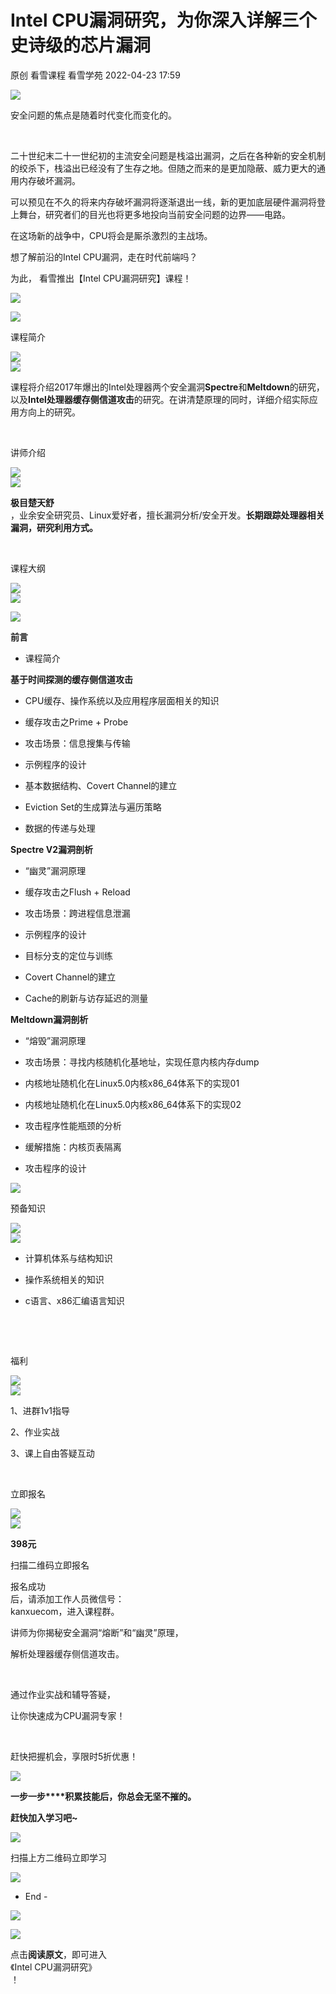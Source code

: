 #  Intel CPU漏洞研究，为你深入详解三个史诗级的芯片漏洞   
原创 看雪课程  看雪学苑   2022-04-23 17:59  
  
![](https://mmbiz.qpic.cn/mmbiz_gif/DzwMlsjkpcr1tUhbc6hg27DORgWJ3KWQkSysibiakq3ia13HCrsNnlymqCZZhiawDqIdmBdib5I8WO7WlcXKT1IAzVg/640?wx_fmt=gif "")  
  
安全问题的焦点是随着时代变化而变化的。  
  
   
  
二十世纪末二十一世纪初的主流安全问题是栈溢出漏洞，之后在各种新的安全机制的绞杀下，栈溢出已经没有了生存之地。但随之而来的是更加隐蔽、威力更大的通用内存破坏漏洞。  
  
  
可以预见在不久的将来内存破坏漏洞将逐渐退出一线，新的更加底层硬件漏洞将登上舞台，研究者们的目光也将更多地投向当前安全问题的边界——电路。  
  
  
在这场新的战争中，CPU将会是厮杀激烈的主战场。  
  
  
想了解前沿的Intel CPU漏洞，走在时代前端吗？  
  
  
为此， 看雪推出【Intel CPU漏洞研究】课程！  
  
![](https://mmbiz.qpic.cn/mmbiz_png/GLrZwmh5s7zd2rkPhk5lERFK90yyodHR2RSNUKyDkev7nriamlU8kNfic6yB6DrVXCscnnWM32T2TTl70tcGxkcg/640?wx_fmt=png "")  
  
  
  
  
![](https://mmbiz.qpic.cn/sz_mmbiz_png/1UG7KPNHN8GyNzjWyzA15sFhnpSJn3JQjWcthPeGvPNDzDEsmMe2THQL7jCTBsfYtCtW4SLWiacRTlSWC54WJJQ/640?wx_fmt=png "")  
  
  
课程简介  
  
![](https://mmbiz.qpic.cn/mmbiz_png/lMfKCAD8Y1iaibE6ibLef6Q6k3PN9KkFpIFEJSDz6lWtUgw3yUmUx0e8xicX34VcAj6xPzic0UQEIP759EQbLs4pVeg/640?wx_fmt=png "")  
![](https://mmbiz.qpic.cn/mmbiz_gif/rrLibLCA8Z36yPibDz9Ia2n8kBpMxpiafEv7kjFicQjM2K5ML6S3KNYzqVa6nL1HQNxbIYzuHMJHBKW66bXh9o3Q1A/640?wx_fmt=gif "")  
  
  
  
课程将介绍2017年爆出的Intel处理器两个安全漏洞**Spectre**和**Meltdown**的研究，以及**Intel处理器缓存侧信道攻击**的研究。在讲清楚原理的同时，详细介绍实际应用方向上的研究。  
  
   
  
讲师介绍  
  
![](https://mmbiz.qpic.cn/mmbiz_png/lMfKCAD8Y1iaibE6ibLef6Q6k3PN9KkFpIFEJSDz6lWtUgw3yUmUx0e8xicX34VcAj6xPzic0UQEIP759EQbLs4pVeg/640?wx_fmt=png "")  
![](https://mmbiz.qpic.cn/mmbiz_gif/rrLibLCA8Z36yPibDz9Ia2n8kBpMxpiafEv7kjFicQjM2K5ML6S3KNYzqVa6nL1HQNxbIYzuHMJHBKW66bXh9o3Q1A/640?wx_fmt=gif "")  
  
  
  
**极目楚天舒**  
，业余安全研究员、Linux爱好者，擅长漏洞分析/安全开发。**长期跟踪处理器相关漏洞，研究利用方式。**  
  
   
  
  
课程大纲  
  
![](https://mmbiz.qpic.cn/mmbiz_png/lMfKCAD8Y1iaibE6ibLef6Q6k3PN9KkFpIFEJSDz6lWtUgw3yUmUx0e8xicX34VcAj6xPzic0UQEIP759EQbLs4pVeg/640?wx_fmt=png "")  
![](https://mmbiz.qpic.cn/mmbiz_gif/rrLibLCA8Z36yPibDz9Ia2n8kBpMxpiafEv7kjFicQjM2K5ML6S3KNYzqVa6nL1HQNxbIYzuHMJHBKW66bXh9o3Q1A/640?wx_fmt=gif "")  
  
  
![](https://mmbiz.qpic.cn/mmbiz_gif/DzwMlsjkpcr1tUhbc6hg27DORgWJ3KWQkSysibiakq3ia13HCrsNnlymqCZZhiawDqIdmBdib5I8WO7WlcXKT1IAzVg/640?wx_fmt=gif "")  
  
**前言**  
- 课程简介  
  
**基于时间探测的缓存侧信道攻击**  
- CPU缓存、操作系统以及应用程序层面相关的知识  
  
- 缓存攻击之Prime + Probe  
  
- 攻击场景：信息搜集与传输  
  
- 示例程序的设计  
  
- 基本数据结构、Covert Channel的建立  
  
- Eviction Set的生成算法与遍历策略  
  
- 数据的传递与处理  
  
  
**Spectre V2漏洞剖析**  
- “幽灵”漏洞原理  
  
- 缓存攻击之Flush + Reload  
  
- 攻击场景：跨进程信息泄漏  
  
- 示例程序的设计  
  
- 目标分支的定位与训练  
  
- Covert Channel的建立  
  
- Cache的刷新与访存延迟的测量  
  
**Meltdown漏洞剖析**  
- “熔毁”漏洞原理  
  
- 攻击场景：寻找内核随机化基地址，实现任意内核内存dump  
  
- 内核地址随机化在Linux5.0内核x86_64体系下的实现01  
  
- 内核地址随机化在Linux5.0内核x86_64体系下的实现02  
  
- 攻击程序性能瓶颈的分析  
  
- 缓解措施：内核页表隔离  
  
- 攻击程序的设计  
  
  
  
![](https://mmbiz.qpic.cn/mmbiz_png/GLrZwmh5s7zd2rkPhk5lERFK90yyodHR2RSNUKyDkev7nriamlU8kNfic6yB6DrVXCscnnWM32T2TTl70tcGxkcg/640?wx_fmt=png "")  
  
  
  
预备知识  
  
![](https://mmbiz.qpic.cn/mmbiz_png/lMfKCAD8Y1iaibE6ibLef6Q6k3PN9KkFpIFEJSDz6lWtUgw3yUmUx0e8xicX34VcAj6xPzic0UQEIP759EQbLs4pVeg/640?wx_fmt=png "")  
![](https://mmbiz.qpic.cn/mmbiz_gif/rrLibLCA8Z36yPibDz9Ia2n8kBpMxpiafEv7kjFicQjM2K5ML6S3KNYzqVa6nL1HQNxbIYzuHMJHBKW66bXh9o3Q1A/640?wx_fmt=gif "")  
  
  
- 计算机体系与结构知识  
  
- 操作系统相关的知识  
  
- c语言、x86汇编语言知识  
  
   
  
   
  
福利  
  
![](https://mmbiz.qpic.cn/mmbiz_png/lMfKCAD8Y1iaibE6ibLef6Q6k3PN9KkFpIFEJSDz6lWtUgw3yUmUx0e8xicX34VcAj6xPzic0UQEIP759EQbLs4pVeg/640?wx_fmt=png "")  
![](https://mmbiz.qpic.cn/mmbiz_gif/rrLibLCA8Z36yPibDz9Ia2n8kBpMxpiafEv7kjFicQjM2K5ML6S3KNYzqVa6nL1HQNxbIYzuHMJHBKW66bXh9o3Q1A/640?wx_fmt=gif "")  
  
  
  
1、进群1v1指导  
  
2、作业实战  
  
3、课上自由答疑互动  
  
   
  
  
立即报名  
  
![](https://mmbiz.qpic.cn/mmbiz_png/lMfKCAD8Y1iaibE6ibLef6Q6k3PN9KkFpIFEJSDz6lWtUgw3yUmUx0e8xicX34VcAj6xPzic0UQEIP759EQbLs4pVeg/640?wx_fmt=png "")  
![](https://mmbiz.qpic.cn/mmbiz_gif/rrLibLCA8Z36yPibDz9Ia2n8kBpMxpiafEv7kjFicQjM2K5ML6S3KNYzqVa6nL1HQNxbIYzuHMJHBKW66bXh9o3Q1A/640?wx_fmt=gif "")  
  
  
  
**398元**  
  
  
  
  
扫描二维码立即报名  
  
  
报名成功  
后，请添加工作人员微信号：  
kanxuecom，进入课程群。  
  
  
  
讲师为你揭秘安全漏洞“熔断”和“幽灵”原理，  
  
  
解析处理器缓存侧信道攻击。  
  
   
  
通过作业实战和辅导答疑，  
  
  
让你快速成为CPU漏洞专家！  
  
   
  
赶快把握机会，享限时5折优惠！  
  
![](https://mmbiz.qpic.cn/mmbiz_gif/yiaUGfBWPtbQuH5aUviaiay2jOqF78SXDppoz3HyYRn9dxRRh5ibAiaFDx9eFQfuoMu3HicEicpZiabLGOJjiavxkbRibfDg/640?wx_fmt=gif "")  
  
  
  
  
  
**一步一步****积累技能后，你总会无坚不摧的。**  
  
  
**赶快加入学习吧~**  
  
  
![](https://mmbiz.qpic.cn/sz_mmbiz_png/1UG7KPNHN8Hc7Jyrv1jFeGTTJcBMI9ZpNgQTqTLKOsgC8uE1nV85qia7XSopwebw7eyWSqqtC7ssPviauoxq2oSA/640?wx_fmt=png "")  
  
扫描上方二维码立即学习  
  
  
[](http://mp.weixin.qq.com/s?__biz=MjM5NTc2MDYxMw==&mid=2458437955&idx=2&sn=73dd2dd34b75abc14bd03c12e0e3fb49&chksm=b18ff9c986f870df59522246f1b8f23240b52806bacb4bda1b45d79d602e3ac931f9cc6dafbb&scene=21#wechat_redirect)  
  
  
  
![](https://mmbiz.qpic.cn/mmbiz_gif/b96CibCt70iaa8r7PJoyAtlfHAKe8RosE3wYVKBac55p1HPBJHZS42ywnG4yYtD3jo9A9e5kawBZs4IE6R1C4wibw/640?wx_fmt=gif "")  
  
- End -  
  
  
  
![](https://mmbiz.qpic.cn/mmbiz_jpg/Uia4617poZXP96fGaMPXib13V1bJ52yHq9ycD9Zv3WhiaRb2rKV6wghrNa4VyFR2wibBVNfZt3M5IuUiauQGHvxhQrA/640?wx_fmt=jpeg "")  
  
  
![](https://mmbiz.qpic.cn/mmbiz/z9433rAGTDd78cwaDvzakb7575ic82NHaKASbJ2j330Auic2Ft9xA6W1fIhzeWib47ju2MNkhofiaumYKD9YltcqTQ/640?wx_fmt=gif "")  
  
点击**阅读原文**，即可进入  
《Intel CPU漏洞研究》  
！  
